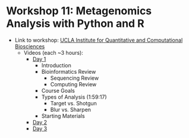 # Workshop 11: Metagenomics Analysis with Python and R

- Link to workshop: [UCLA Institute for Quantitative and Computational Biosciences](https://qcb.ucla.edu/collaboratory/workshops/w11-metagenomics-analysis/)
  - Videos (each ~3 hours):
    - [Day 1](https://www.youtube.com/watch?v=m8cU7f8s-Ac)
      - Introduction
      - Bioinformatics Review
        - Sequencing Review
        - Computing Review
      - Course Goals
      - Types of Analysis (1:59:17)
        - Target vs. Shotgun
        - Blur vs. Sharpen
      - Starting Materials
    - [Day 2](https://www.youtube.com/watch?v=omU0KO0r4XM)
    - [Day 3](https://www.youtube.com/watch?v=nq0IqS9AXk8)
